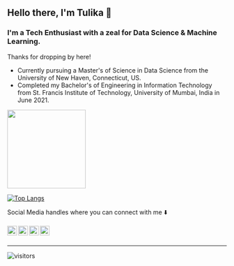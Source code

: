 ## Hello there, I'm Tulika 👋

### I'm a Tech Enthusiast with a zeal for Data Science & Machine Learning.

Thanks for dropping by here! 

* Currently pursuing a Master's of Science in Data Science from the University of New Haven, Connecticut, US. 
* Completed my Bachelor's of Engineering in Information Technology from St. Francis Institute of Technology, University of Mumbai, India in June 2021.

<img height="180em" src="https://github-readme-stats.vercel.app/api?username=tulkot&show_icons=true&hide_border=true&&count_private=true&include_all_commits=true&theme=radical" />

[![Top Langs](https://github-readme-stats.vercel.app/api/top-langs/?username=tulkot&layout=compact&theme=radical)](https://github.com/tulkot/github-readme-stats)

Social Media handles where you can connect with me ⬇️ 
<br />
<br />
[<img align="left" alt="codeSTACKr | LinkedIn" width="22px" src="https://cdn.jsdelivr.net/npm/simple-icons@v3/icons/linkedin.svg" />][linkedin]
[<img align="left" alt="codeSTACKr | Twitter" width="22px" src="https://cdn.jsdelivr.net/npm/simple-icons@v3/icons/twitter.svg" />][twitter]
[<img align="left" alt="codeSTACKr | Facebook" width="22px" src="https://cdn.jsdelivr.net/npm/simple-icons@v3/icons/facebook.svg" />][facebook]
[<img align="left" alt="codeSTACKr | Instagram" width="22px" src="https://cdn.jsdelivr.net/npm/simple-icons@v3/icons/instagram.svg" />][instagram]


<br />

---

[linkedin]: https://www.linkedin.com/in/tulikakotian
[twitter]: https://twitter.com/tulikakotian
[facebook]: https://www.facebook.com/tulikakotian
[instagram]: https://www.instagram.com/_tulikaa


![visitors](https://visitor-badge.glitch.me/badge?page_id=page.id)

<!--
**tulkot/tulkot** is a ✨ _special_ ✨ repository because its `README.md` (this file) appears on your GitHub profile.

Here are some ideas to get you started:

- 🔭 I’m currently working on ...
- 🌱 I’m currently learning ...
- 👯 I’m looking to collaborate on ...
- 🤔 I’m looking for help with ...
- 💬 Ask me about ...
- 📫 How to reach me: ...
- 😄 Pronouns: ...
- ⚡ Fun fact: ...
-->

